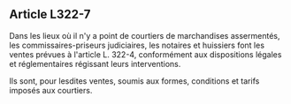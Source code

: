 Article L322-7
----
Dans les lieux où il n'y a point de courtiers de marchandises assermentés, les
commissaires-priseurs judiciaires, les notaires et huissiers font les ventes
prévues à l'article L. 322-4, conformément aux dispositions légales et
réglementaires régissant leurs interventions.

Ils sont, pour lesdites ventes, soumis aux formes, conditions et tarifs imposés
aux courtiers.
